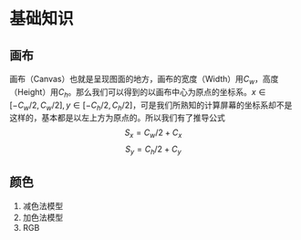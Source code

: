 # 基础知识
## 画布
画布（Canvas）也就是呈现图面的地方，画布的宽度（Width）用$C_w$，高度（Height）用$C_h$。那么我们可以得到的以画布中心为原点的坐标系。$x\in[-C_w/2,C_w/2],y\in[-C_h/2,C_h/2]$，可是我们所熟知的计算屏幕的坐标系却不是这样的，基本都是以左上方为原点的。所以我们有了推导公式
$$
S_x=C_w/2+C_x
$$
$$
S_y=C_h/2+C_y
$$
## 颜色
1. 减色法模型
2. 加色法模型
3. RGB